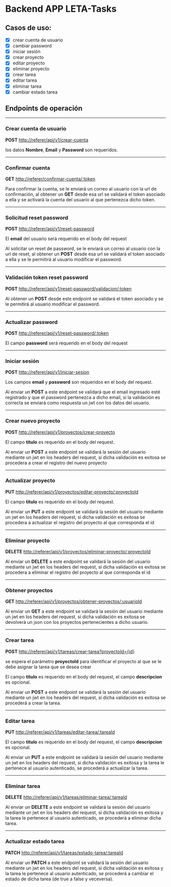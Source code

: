 # Backend APP LETA-Tasks

## Casos de uso:

- [x] crear cuenta de usuario
- [x] cambiar password
- [x] iniciar sesión
- [x] crear proyecto
- [x] editar proyecto
- [x] eliminar proyecto
- [x] crear tarea
- [x] editar tarea
- [x] eliminar tarea
- [x] cambiar estado tarea

## Endpoints de operación

---

### Crear cuenta de usuario

**POST** <http://referer/api/v1/crear-cuenta>

los datos **Nombre**, **Email** y **Password** son requeridos.

---

### Confirmar cuenta

**GET** <http://referer/confirmar-cuenta/:token>

Para confirmar la cuenta, se le enviará un correo al usuario con la url de confirmación, al obtener un **GET** desde esa url se validará el token asociado a ella y se activará la cuenta del usuario al que pertenezca dicho token.

---

### Solicitud reset password

**POST** <http://referer/api/v1/reset-password>

El **email** del usuario será requerido en el body del request

Al solicitar un reset de password, se le enviará un correo al usuario con la url de reset, al obtener un **POST** desde esa url se validará el token asociado a ella y se le permitirá al usuario modificar el password.

---

### Validación token reset password

**POST** <http://referer/api/v1/reset-password/validacion/:token>

Al obtener un **POST** desde este endpoint se validará el token asociado y se le permitirá al usuario modificar el password.

---

### Actualizar password

**POST** <http://referer/api/v1/reset-password/:token>

El campo **password** será requerido en el body del request

---

### Iniciar sesión

**POST** <http://referer/api/v1/iniciar-sesion>

Los campos **email** y **password** son requeridos en el body del request.

Al enviar un **POST** a este endpoint se validará que el email ingresado esté registrado y que el password pertenezca a dicho email, si la validación es correcta se enviará como respuesta un jwt con los datos del usuario.

---

### Crear nuevo proyecto

**POST** <http://referer/api/v1/proyectos/crear-proyecto>

El campo **titulo** es requerido en el body del request.

Al enviar un **POST** a este endpoint se validará la sesión del usuario mediante un jwt en los headers del request, si dicha validación es exitosa se procedera a crear el registro del nuevo proyecto

---

### Actualizar proyecto

**PUT** <http://referer/api/v1/proyectos/editar-proyecto/:proyectoId>

El campo **titulo** es requerido en el body del request.

Al enviar un **PUT** a este endpoint se validará la sesión del usuario mediante un jwt en los headers del request, si dicha validación es exitosa se procedera a actualizar el registro del proyecto al que corresponda el id

---

### Eliminar proyecto

**DELETE** <http://referer/api/v1/proyectos/eliminar-proyecto/:proyectoId>

Al enviar un **DELETE** a este endpoint se validará la sesión del usuario mediante un jwt en los headers del request, si dicha validación es exitosa se procedera a eliminar el registro del proyecto al que corresponda el id

---

### Obtener proyectos

**GET** <http://referer/api/v1/proyectos/obtener-proyectos/:usuarioId>

Al enviar un **GET** a este endpoint se validará la sesión del usuario mediante un jwt en los headers del request, si dicha validación es exitosa se devolverá un json con los proyectos pertenecientes a dicho usuario.

---

### Crear tarea

**POST** <http://referer/api/v1/tareas/crear-tarea?proyectoId={id}>

se espera el parámetro **proyectoId** para identificar el proyecto al que se le debe asignar la tarea que se desea crear

El campo **titulo** es requerido en el body del request, el campo **descripcion** es opcional.

Al enviar un **POST** a este endpoint se validará la sesión del usuario mediante un jwt en los headers del request, si dicha validación es exitosa se procederá a crear la tarea.

---

### Editar tarea

**PUT** <http://referer/api/v1/tareas/editar-tarea/:tareaId>

El campo **titulo** es requerido en el body del request, el campo **descripcion** es opcional.

Al enviar un **PUT** a este endpoint se validará la sesión del usuario mediante un jwt en los headers del request, si dicha validación es exitosa y la tarea le pertenece al usuario autenticado, se procederá a actualizar la tarea.

---

### Eliminar tarea

**DELETE** <http://referer/api/v1/tareas/eliminar-tarea/:tareaId>

Al enviar un **DELETE** a este endpoint se validará la sesión del usuario mediante un jwt en los headers del request, si dicha validación es exitosa y la tarea le pertenece al usuario autenticado, se procederá a eliminar dicha tarea.

---

### Actualizar estado tarea

**PATCH** <http://referer/api/v1/tareas/estado-tarea/:tareaId>

Al enviar un **PATCH** a este endpoint se validará la sesión del usuario mediante un jwt en los headers del request, si dicha validación es exitosa y la tarea le pertenece al usuario autenticado, se procederá a cambiar el estado de dicha tarea (de true a false y veceversa).
